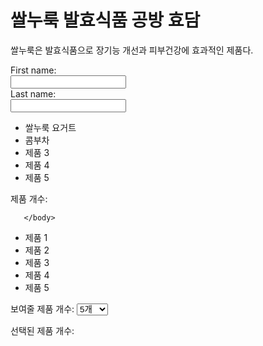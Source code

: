 <!DOCTYPE html>
<html>
<head>
</head>
<body>
 <h1>쌀누룩 발효식품 공방 효담</h1>
 <p>쌀누룩은 발효식품으로 장기능 개선과 피부건강에 효과적인 제품다.</p>

<form>
  <label for="fname">First name:</label><br>
  <input type="text" id="fname" name="fname"><br>
  <label for="lname">Last name:</label><br>
  <input type="text" id="lname" name="lname">
    </form>
<ul id="product-list">
  <li>쌀누룩 요거트</li>
  <li>콤부차</li>
  <li>제품 3</li>
  <li>제품 4</li>
  <li>제품 5</li>
</ul>

<p>제품 개수: <span id="product-count"></span></p>

<script>
  // 제품 목록 요소를 가져옵니다.
  const productList = document.getElementById('product-list');
  // 제품 개수를 계산하여 표시할 요소를 가져옵니다.
  const productCount = document.getElementById('product-count');
  // 제품 개수를 계산하여 표시합니다.
  productCount.textContent = productList.children.length;
</script>

       </body>
</html> 

<ul id="product-list">
  <li>제품 1</li>
  <li>제품 2</li>
  <li>제품 3</li>
  <li>제품 4</li>
  <li>제품 5</li>
</ul>

<p>보여줄 제품 개수:
  <select id="product-count-selector">
    <option value="5">5개</option>
    <option value="10">10개</option>
    <option value="15">15개</option>
  </select>
</p>

<p>선택된 제품 개수: <span id="product-count"></span></p>

<script>
  // 제품 목록 요소를 가져옵니다.
  const productList = document.getElementById('product-list');
  // 선택 옵션 요소를 가져옵니다.
  const productCountSelector = document.getElementById('product-count-selector');
  // 선택된 제품 개수를 표시할 요소를 가져옵니다.
  const productCount = document.getElementById('product-count');

  // 선택 옵션 변경 시 이벤트를 처리하는 함수를 작성합니다.
  function handleProductCountChange() {
    // 선택된 제품 개수를 계산합니다.
    const selectedCount = parseInt(productCountSelector.value, 10);
    // 제품 개수를 계산하여 표시합니다.
    productCount.textContent = productList.children.length > selectedCount ? selectedCount : productList.children.length;
  }

  // 선택 옵션 변경 시 이벤트를 처리합니다.
  productCountSelector.addEventListener('change', handleProductCountChange);

  // 페이지 로드 시 제품 개수를 초기화합니다.
  handleProductCountChange();
</script>

